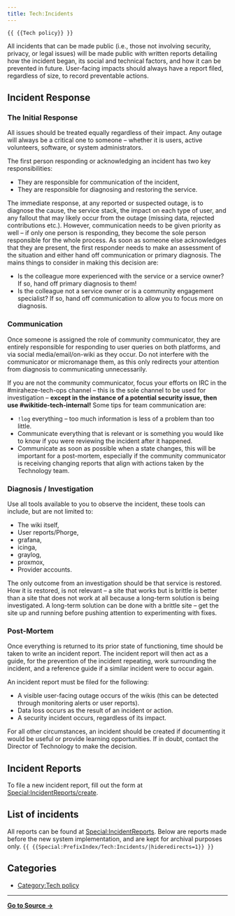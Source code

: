 ```yaml
---
title: Tech:Incidents
---
```


`{{ {{Tech policy}} }}`

All incidents that can be made public (i.e., those not involving security, privacy, or legal issues) will be made public with written reports detailing how the incident began, its social and technical factors, and how it can be prevented in future. User-facing impacts should always have a report filed, regardless of size, to record preventable actions.

## Incident Response 

### The Initial Response 

All issues should be treated equally regardless of their impact. Any outage will always be a critical one to someone – whether it is users, active volunteers, software, or system administrators.

The first person responding or acknowledging an incident has two key responsibilities:
* They are responsible for communication of the incident,
* They are responsible for diagnosing and restoring the service.

The immediate response, at any reported or suspected outage, is to diagnose the cause, the service stack, the impact on each type of user, and any fallout that may likely occur from the outage (missing data, rejected contributions etc.). However, communication needs to be given priority as well – if only one person is responding, they become the sole person responsible for the whole process. As soon as someone else acknowledges that they are present, the first responder needs to make an assessment of the situation and either hand off communication or primary diagnosis. The mains things to consider in making this decision are:
* Is the colleague more experienced with the service or a service owner? If so, hand off primary diagnosis to them!
* Is the colleague not a service owner or is a community engagement specialist? If so, hand off communication to allow you to focus more on diagnosis.

### Communication 

Once someone is assigned the role of community communicator, they are entirely responsible for responding to user queries on both platforms, and via social media/email/on-wiki as they occur. Do not interfere with the communicator or micromanage them, as this only redirects your attention from diagnosis to communicating unnecessarily.

If you are not the community communicator, focus your efforts on IRC in the #miraheze-tech-ops channel – this is the sole channel to be used for investigation – **except in the instance of a potential security issue, then use #wikitide-tech-internal!** Some tips for team communication are:
* `!log` everything – too much information is less of a problem than too little.
* Communicate everything that is relevant or is something you would like to know if you were reviewing the incident after it happened.
* Communicate as soon as possible when a state changes, this will be important for a post-mortem, especially if the community communicator is receiving changing reports that align with actions taken by the Technology team.

### Diagnosis / Investigation 

Use all tools available to you to observe the incident, these tools can include, but are not limited to:
* The wiki itself,
* User reports/Phorge,
* grafana,
* icinga,
* graylog,
* proxmox,
* Provider accounts.

The only outcome from an investigation should be that service is restored. How it is restored, is not relevant – a site that works but is brittle is better than a site that does not work at all because a long-term solution is being investigated. A long-term solution can be done with a brittle site – get the site up and running before pushing attention to experimenting with fixes.

### Post-Mortem 

Once everything is returned to its prior state of functioning, time should be taken to write an incident report. The incident report will then act as a guide, for the prevention of the incident repeating, work surrounding the incident, and a reference guide if a similar incident were to occur again.

An incident report must be filed for the following:
* A visible user-facing outage occurs of the wikis (this can be detected through monitoring alerts or user reports).
* Data loss occurs as the result of an incident or action.
* A security incident occurs, regardless of its impact.

For all other circumstances, an incident should be created if documenting it would be useful or provide learning opportunities. If in doubt, contact the Director of Technology to make the decision.

## Incident Reports 

To file a new incident report, fill out the form at [Special:IncidentReports/create](https://meta.miraheze.org/wiki/Special:IncidentReports/create).

## List of incidents 

All reports can be found at [Special:IncidentReports](https://meta.miraheze.org/wiki/Special:IncidentReports). Below are reports made before the new system implementation, and are kept for archival purposes only.
 `{{ {{Special:PrefixIndex/Tech:Incidents/|hideredirects=1}} }}`

## Categories

* [Category:Tech policy](https://meta.miraheze.org/wiki/Category:Tech_policy)

----
**[Go to Source &rarr;](https://meta.miraheze.org/wiki/Tech:Incidents)**
